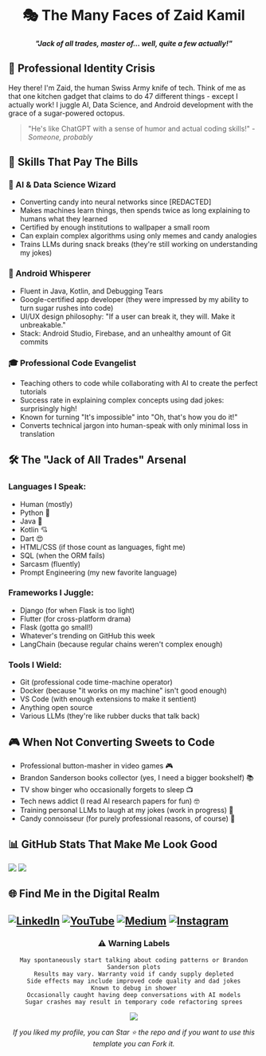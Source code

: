 <div align="center">
 
# 🎭 The Many Faces of Zaid Kamil
#### *"Jack of all trades, master of... well, quite a few actually!"*

</div>

## 🤹 Professional Identity Crisis

Hey there! I'm Zaid, the human Swiss Army knife of tech. Think of me as that one kitchen gadget that claims to do 47 different things - except I actually work! I juggle AI, Data Science, and Android development with the grace of a sugar-powered octopus. 

> "He's like ChatGPT with a sense of humor and actual coding skills!" - *Someone, probably*

## 🎯 Skills That Pay The Bills

### 🧠 AI & Data Science Wizard
- Converting candy into neural networks since [REDACTED]
- Makes machines learn things, then spends twice as long explaining to humans what they learned
- Certified by enough institutions to wallpaper a small room
- Can explain complex algorithms using only memes and candy analogies
- Trains LLMs during snack breaks (they're still working on understanding my jokes)

### 📱 Android Whisperer
- Fluent in Java, Kotlin, and Debugging Tears
- Google-certified app developer (they were impressed by my ability to turn sugar rushes into code)
- UI/UX design philosophy: "If a user can break it, they will. Make it unbreakable."
- Stack: Android Studio, Firebase, and an unhealthy amount of Git commits

### 🎓 Professional Code Evangelist
- Teaching others to code while collaborating with AI to create the perfect tutorials
- Success rate in explaining complex concepts using dad jokes: surprisingly high!
- Known for turning "It's impossible" into "Oh, that's how you do it!"
- Converts technical jargon into human-speak with only minimal loss in translation

## 🛠️ The "Jack of All Trades" Arsenal

### Languages I Speak:
- Human (mostly)
- Python 🐍
- Java 🤖
- Kotlin 💘
- Dart 😍
- HTML/CSS (if those count as languages, fight me)
- SQL (when the ORM fails)
- Sarcasm (fluently)
- Prompt Engineering (my new favorite language)

### Frameworks I Juggle:
- Django (for when Flask is too light)
- Flutter (for cross-platform drama)
- Flask (gotta go small!)
- Whatever's trending on GitHub this week
- LangChain (because regular chains weren't complex enough)

### Tools I Wield:
- Git (professional code time-machine operator)
- Docker (because "it works on my machine" isn't good enough)
- VS Code (with enough extensions to make it sentient)
- Anything open source
- Various LLMs (they're like rubber ducks that talk back)

## 🎮 When Not Converting Sweets to Code

- Professional button-masher in video games 🎮
- Brandon Sanderson books collector (yes, I need a bigger bookshelf) 📚
- TV show binger who occasionally forgets to sleep 📺
- Tech news addict (I read AI research papers for fun) 🤓
- Training personal LLMs to laugh at my jokes (work in progress) 🤖
- Candy connoisseur (for purely professional reasons, of course) 🍬


## 📊 GitHub Stats That Make Me Look Good
<img src="https://github-readme-stats.vercel.app/api/top-langs/?username=zaid-kamil&theme=dark&hide_border=true&include_all_commits=true&count_private=true&layout=compact">
<a href="https://wakatime.com"><img src="https://wakatime.com/share/@zaidkamil/42daebb9-b89b-40d8-ae73-836819dea7a2.png" /></a>

## 🌐 Find Me in the Digital Realm
[![LinkedIn](https://img.shields.io/badge/LinkedIn-%230077B5.svg?logo=linkedin&logoColor=white)](https://linkedin.com/in/zaid-kamil-94211a40) 
[![YouTube](https://img.shields.io/badge/YouTube-%23FF0000.svg?logo=YouTube&logoColor=white)](https://youtube.com/c/XaidKamil)
[![Medium](https://img.shields.io/badge/Medium-12100E?logo=medium&logoColor=white)](https://medium.com/@zaid-kamil)
[![Instagram](https://img.shields.io/badge/Instagram-%23E4405F.svg?logo=Instagram&logoColor=white)](https://instagram.com/xaid_kamil) 
---

<div align="center">

### ⚠️ Warning Labels
```
May spontaneously start talking about coding patterns or Brandon Sanderson plots
Results may vary. Warranty void if candy supply depleted
Side effects may include improved code quality and dad jokes
Known to debug in shower
Occasionally caught having deep conversations with AI models
Sugar crashes may result in temporary code refactoring sprees
```

[![](https://visitcount.itsvg.in/api?id=zaid-kamil&icon=6&color=8)](https://visitcount.itsvg.in)

*If you liked my profile, you can Star ⭐ the repo and if you want to use this template you can Fork it.*

</div>
